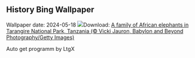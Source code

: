 ## History Bing Wallpaper
Wallpaper date: 2024-05-18
![](https://www.bing.com/th?id=OHR.TarangireElephants_EN-US8865263185_UHD.jpg&w=1000)Download: [A family of African elephants in Tarangire National Park, Tanzania (© Vicki Jauron, Babylon and Beyond Photography/Getty Images)](https://www.bing.com/th?id=OHR.TarangireElephants_EN-US8865263185_UHD.jpg)

Auto get programm by LtgX
